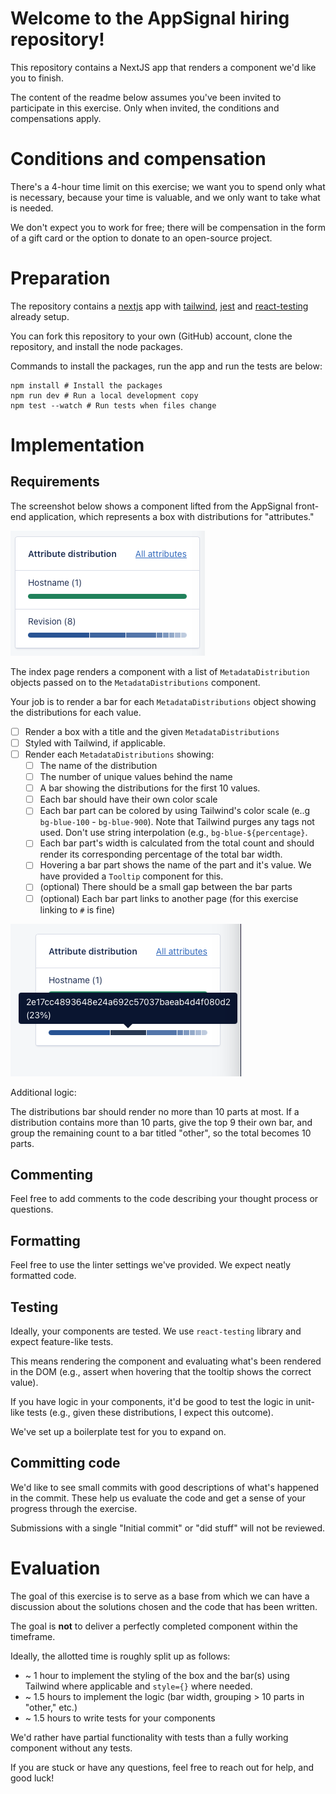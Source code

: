 # Welcome to the AppSignal hiring repository!

This repository contains a NextJS app that renders a component we'd like you to finish.

The content of the readme below assumes you've been invited to participate in this exercise. Only when invited, the conditions and compensations apply.


# Conditions and compensation

There's a 4-hour time limit on this exercise; we want you to spend only what is necessary, because your time is valuable, and we only want to take what is needed.

We don't expect you to work for free; there will be compensation in the form of a gift card or the option to donate to an open-source project.


# Preparation

The repository contains a [nextjs](https://nextjs.org) app with [tailwind](https://tailwindcss.com), [jest](https://jestjs.io) and [react-testing](https://testing-library.com/docs/react-testing-library/intro/) already setup.

You can fork this repository to your own (GitHub) account, clone the repository, and install the node packages.

Commands to install the packages, run the app and run the tests are below:

```
npm install # Install the packages
npm run dev # Run a local development copy
npm test --watch # Run tests when files change
```


# Implementation

## Requirements
The screenshot below shows a component lifted from the AppSignal front-end application, which represents a box with distributions for "attributes."

![Attributes box](./docs/assets/box-example.png)

The index page renders a component with a list of `MetadataDistribution` objects passed on to the `MetadataDistributions` component.

Your job is to render a bar for each `MetadataDistributions` object showing the distributions for each value.

* [ ] Render a box with a title and the given `MetadataDistributions`
* [ ] Styled with Tailwind, if applicable.
* [ ] Render each `MetadataDistributions` showing:
	* [ ] The name of the distribution
	* [ ] The number of unique values behind the name
	* [ ] A bar showing the distributions for the first 10 values.
	* [ ] Each bar should have their own color scale
	* [ ] Each bar part can be colored by using Tailwind's color scale (e..g `bg-blue-100` - `bg-blue-900`). Note that Tailwind purges any tags not used. Don't use string interpolation (e.g., `bg-blue-${percentage}`.
	* [ ] Each bar part's width is calculated from the total count and should render its corresponding percentage of the total bar width.
	* [ ] Hovering a bar part shows the name of the part and it's value. We have provided a `Tooltip` component for this.
	* [ ] (optional) There should be a small gap between the bar parts
	* [ ] (optional) Each bar part links to another page (for this exercise linking to `#` is fine)

![Tooltip hover](./docs/assets/box-example-hover.png)

Additional logic:

The distributions bar should render no more than 10 parts at most. If a distribution contains more than 10 parts, give the top 9 their own bar, and group the remaining count to a bar titled "other", so the total becomes 10 parts.


## Commenting

Feel free to add comments to the code describing your thought process or questions.

## Formatting

Feel free to use the linter settings we've provided. We expect neatly formatted code.

## Testing
Ideally, your components are tested. We use `react-testing` library and expect feature-like tests.

This means rendering the component and evaluating what's been rendered in the DOM (e.g., assert when hovering that the tooltip shows the correct value).

If you have logic in your components, it'd be good to test the logic in unit-like tests (e.g., given these distributions, I expect this outcome).

We've set up a boilerplate test for you to expand on.


## Committing code
We'd like to see small commits with good descriptions of what's happened in the commit. These help us evaluate the code and get a sense of your progress through the exercise.

Submissions with a single "Initial commit" or "did stuff" will not be reviewed.


# Evaluation

The goal of this exercise is to serve as a base from which we can have a discussion about the solutions chosen and the code that has been written.

The goal is **not** to deliver a perfectly completed component within the timeframe.

Ideally, the allotted time is roughly split up as follows:

* ~ 1 hour to implement the styling of the box and the bar(s) using Tailwind where applicable and `style={}` where needed.
* ~ 1.5 hours to implement the logic (bar width, grouping > 10 parts in "other," etc.)
* ~ 1.5 hours to write tests for your components

We'd rather have partial functionality with tests than a fully working component without any tests.

If you are stuck or have any questions, feel free to reach out for help, and good luck!
